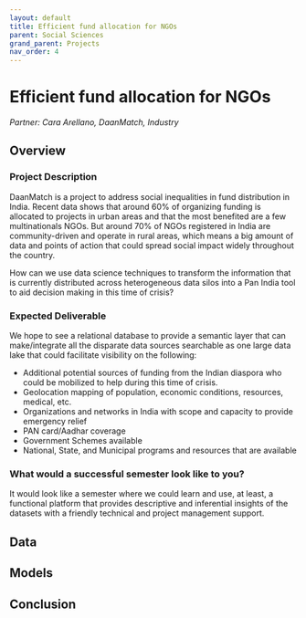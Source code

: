 ```yaml
---
layout: default
title: Efficient fund allocation for NGOs
parent: Social Sciences
grand_parent: Projects 
nav_order: 4
---
```



# Efficient fund allocation for NGOs
*Partner: Cara Arellano, DaanMatch, Industry*

## Overview
### Project Description
DaanMatch is a project to address social inequalities in fund distribution in India. Recent data shows that around 60% of organizing funding is allocated to projects in urban areas and that the most benefited are a few multinationals NGOs. But around 70% of NGOs registered in India are community-driven and operate in rural areas, which means a big amount of data and points of action that could spread social impact widely throughout the country.  

How can we use data science techniques to transform the information that is currently distributed across heterogeneous data silos into a Pan India tool to aid decision making in this time of crisis?
### Expected Deliverable
We hope to see a relational database to provide a semantic layer that can make/integrate all the disparate data sources searchable as one large data lake that could facilitate visibility on the following:
* Additional potential sources of funding from the Indian diaspora who could be mobilized to help during this time of crisis. 
* Geolocation mapping of population, economic conditions, resources, medical, etc. 
* Organizations and networks in India with scope and capacity to provide emergency relief
* PAN card/Aadhar coverage
* Government Schemes available 
* National, State, and Municipal programs and resources that are available
### What would a successful semester look like to you?
It would look like a semester where we could learn and use, at least, a functional platform that provides descriptive and inferential insights of the datasets with a friendly technical and project management support. 

## Data

## Models

## Conclusion


```python

```
